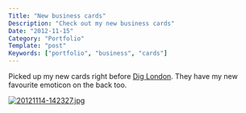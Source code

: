 ```yaml
---
Title: "New business cards"
Description: "Check out my new business cards"
Date: "2012-11-15"
Category: "Portfolio"
Template: "post"
Keywords: ["portfolio", "business", "cards"]
---
```


Picked up my new cards right before [Dig London](http://www.diglondon.ca/). They have my new favourite emoticon on the back too.

[![20121114-142327.jpg](/images/20121114-14232711.jpg)](/images/20121114-14232711.jpg)

